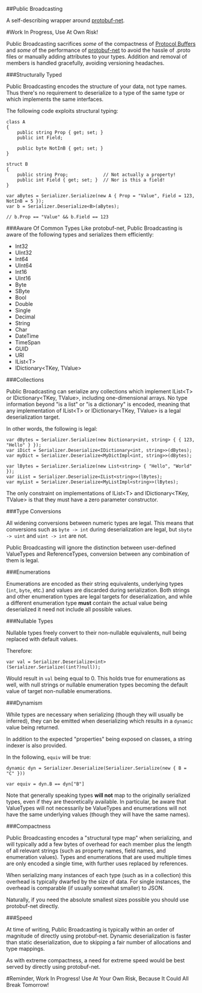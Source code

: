 ##Public Broadcasting

A self-describing wrapper around [protobuf-net](http://code.google.com/p/protobuf-net/).

#Work In Progress, Use At Own Risk!

Public Broadcasting sacrifices *some* of the compactness of [Protocol Buffers](http://en.wikipedia.org/wiki/Protocol_Buffers) and *some*
of the performance of [protobuf-net](http://code.google.com/p/protobuf-net/) to avoid the hassle of .proto files or manually adding
attributes to your types.  Addition and removal of members is handled gracefully, avoiding versioning headaches.

###Structurally Typed

Public Broadcasting encodes the structure of your data, not type names.  Thus there's no requirement to deserialize to a type of the same
type or which implements the same interfaces.

The following code exploits structural typing:  
```
class A
{
	public string Prop { get; set; }
	public int Field;

	public byte NotInB { get; set; }
}

struct B
{
	public string Prop;				// Not actually a property!
	public int Field { get; set; }	// Nor is this a field!
}

var aBytes = Serializer.Serialize(new A { Prop = "Value", Field = 123, NotInB = 5 });
var b = Serializer.Deserialize<B>(aBytes);

// b.Prop == "Value" && b.Field == 123
```

###Aware Of Common Types
Like protobuf-net, Public Broadcasting is aware of the following types and serializes them efficiently:

  - Int32
  - UInt32
  - Int64
  - UInt64
  - Int16
  - UInt16
  - Byte
  - SByte
  - Bool
  - Double
  - Single
  - Decimal
  - String
  - Char
  - DateTime
  - TimeSpan
  - GUID
  - URI
  - IList&lt;T&gt;
  - IDictionary&lt;TKey, TValue&gt;

###Collections

Public Broadcasting can serialize any collections which implement IList&lt;T&gt; or IDictionary&lt;TKey, TValue&gt;, including one-dimensional arrays.
No type information beyond "is a list" or "is a dictionary" is encoded, meaning that any implementation of IList&lt;T&gt; or IDictionary&lt;TKey, TValue&gt;
is a legal deserialization target.

In other words, the following is legal:
```
var dBytes = Serializer.Serialize(new Dictionary<int, string> { { 123, "Hello" } });
var iDict = Serializer.Deserialize<IDictionary<int, string>>(dBytes);
var myDict = Serializer.Deserialize<MyDictImpl<int, string>>(dBytes);

var lBytes = Serializer.Serialize(new List<string> { "Hello", "World" });
var iList = Serializer.Deserialize<IList<string>>(lBytes);
var myList = Serializer.Deserialize<MyListImpl<string>>(lBytes);
```

The only constraint on implementations of IList&lt;T&gt; and IDictionary&lt;TKey, TValue&gt; is that they must have a zero parameter constructor.

###Type Conversions

All widening conversions between numeric types are legal.  This means that conversions such as `byte -> int` during deserialization are legal,
but `sbyte -> uint` and `uint -> int` are not.

Public Broadcasting will ignore the distinction between user-defined ValueTypes and ReferenceTypes, conversion between any combination of them
is legal.

###Enumerations

Enumerations are encoded as their string equivalents, underlying types (`int`, `byte`, etc.) and values are discarded during serialization.
Both strings and other enumeration types are legal targets for deserialization, and while a different enumeration type **must** contain the
actual value being deserialized it need not include all possible values.

###Nullable Types

Nullable types freely convert to their non-nullable equivalents, null being replaced with default values.

Therefore:  
```
var val = Serializer.Deserialize<int>(Serializer.Serialize((int?)null));
```
Would result in `val` being equal to 0.  This holds true for enumerations as well, with null strings or nullable enumeration types becoming
the default value of target non-nullable enumerations.

###Dynamism

While types are necessary when serializing (though they will usually be inferred), they can be emitted when deserializing which results in a 
`dynamic` value being returned.

In addition to the expected "properties" being exposed on classes, a string indexer is also provided.

In the following, `equiv` will be true:  
```
dynamic dyn = Serializer.Deserialize(Serializer.Serialize(new { B = "C" }))

var equiv = dyn.B == dyn["B"]
```

Note that generally speaking types **will not** map to the originally serialized types, even if they are theoretically available.  In particular,
be aware that ValueTypes will not necessarily be ValueTypes and enumerations will not have the same underlying values (though they will have the same
names).

###Compactness

Public Broadcasting encodes a "structural type map" when serializing, and will typically add a few bytes of overhead for each member plus
the length of all relevant strings (such as property names, field names, and enumeration values).  Types and enumerations that are used multiple
times are only encoded a single time, with further uses replaced by references.

When serializing many instances of each type (such as in a collection) this overhead is typically dwarfed by the size of data.  For single
instances, the overhead is comparable (if usually somewhat smaller) to JSON.

Naturally, if you need the absolute smallest sizes possible you should use protobuf-net directly.

###Speed

At time of writing, Public Broadcasting is typically within an order of magnitude of directly using protobuf-net.  Dynamic deserialization is faster
than static deserialization, due to skipping a fair number of allocations and type mappings.

As with extreme compactness, a need for extreme speed would be best served by directly using protobuf-net.

#Reminder, Work In Progress!  Use At Your Own Risk, Because It Could All Break Tomorrow!